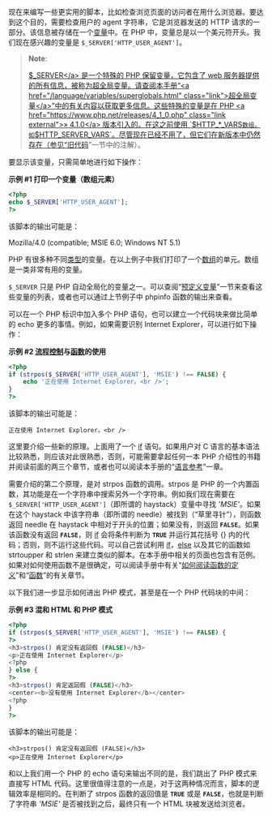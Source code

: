 现在来编写一些更实用的脚本，比如检查浏览页面的访问者在用什么浏览器。要达到这个目的，需要检查用户的
agent 字符串，它是浏览器发送的 HTTP
请求的一部分。该信息被存储在一个<a href="/language/variables.html" class="link">变量</a>中。在
PHP 中，变量总是以一个美元符开头。我们现在感兴趣的变量是
`$_SERVER['HTTP_USER_AGENT']`。

> **Note**:
>
> <a href="/reserved/variables/server.html" class="link">$_SERVER</a>
> 是一个特殊的 PHP 保留变量，它包含了 web
> 服务器提供的所有信息，被称为超全局变量。请查阅本手册“<a href="/language/variables/superglobals.html" class="link">超全局变量</a>”中的有关内容以获取更多信息。这些特殊的变量是在
> PHP
> <a href="https://www.php.net/releases/4_1_0.php" class="link external">» 4.1.0</a>
> 版本引入的。在这之前使用 `$HTTP_*_VARS` 数组，如
> `$HTTP_SERVER_VARS`。尽管现在已经不用了，但它们在新版本中仍然存在（参见“<a href="/tutorial/oldcode.html" class="link">旧代码</a>”一节中的注解）。

要显示该变量，只需简单地进行如下操作：

**示例 \#1 打印一个变量（数组元素）**

``` php
<?php 
echo $_SERVER['HTTP_USER_AGENT']; 
?>
```

该脚本的输出可能是：

  
Mozilla/4.0 (compatible; MSIE 6.0; Windows NT 5.1)  

PHP
有很多种不同<a href="/language/types.html" class="link">类型</a>的变量。在以上例子中我们打印了一个<a href="/language/types/array.html" class="link">数组</a>的单元。数组是一类非常有用的变量。

`$_SERVER` 只是 PHP
自动全局化的变量之一。可以查阅“<a href="/reserved/variables.html" class="link">预定义变量</a>”一节来查看这些变量的列表，或者也可以通过上节例子中
<span class="function">phpinfo</span> 函数的输出来查看。

可以在一个 PHP 标识中加入多个 PHP 语句，也可以建立一个代码块来做比简单的
echo 更多的事情。例如，如果需要识别 Internet
Explorer，可以进行如下操作：

**示例 \#2
<a href="/language/control-structures.html" class="link">流程控制</a>与<a href="/language/functions.html" class="link">函数</a>的使用**

``` php
<?php
if (strpos($_SERVER['HTTP_USER_AGENT'], 'MSIE') !== FALSE) {
    echo '正在使用 Internet Explorer。<br />';
}
?>
```

该脚本的输出可能是：

    正在使用 Internet Explorer。<br />

这里要介绍一些新的原理。上面用了一个
<a href="/control-structures/if.html" class="link">if</a>
语句。如果用户对 C
语言的基本语法比较熟悉，则应该对此很熟悉，否则，可能需要拿起任何一本 PHP
介绍性的书籍并阅读前面的两三个章节，或者也可以阅读本手册的“<a href="/langref.html" class="link">语言参考</a>”一章。

需要介绍的第二个原理，是对 <span class="function">strpos</span>
函数的调用。<span class="function">strpos</span> 是 PHP
的一个内置函数，其功能是在一个字符串中搜索另外一个字符串。例如我们现在需要在
`$_SERVER['HTTP_USER_AGENT']`（即所谓的 haystack）变量中寻找
*'MSIE'*。如果在这个 haystack 中该字符串（即所谓的
needle）被找到（“草里寻针”），则函数返回 needle 在 haystack
中相对于开头的位置；如果没有，则返回 **`FALSE`**。如果该函数没有返回
**`FALSE`**，则
<a href="/control-structures/if.html" class="link">if</a> 会将条件判断为
**`TRUE`** 并运行其花括号 {}
内的代码；否则，则不运行这些代码。可以自己尝试利用
<a href="/control-structures/if.html" class="link">if</a>，<a href="/control-structures/else.html" class="link">else</a>
以及其它的函数如 <span class="function">strtoupper</span> 和 <span
class="function">strlen</span>
来建立类似的脚本。在本手册中相关的页面也包含有范例。如果对如何使用函数不是很确定，可以阅读手册中有关“<a href="/about/prototypes.html" class="link">如何阅读函数的定义</a>”和“<a href="/language/functions.html" class="link">函数</a>”的有关章节。

以下我们进一步显示如何进出 PHP 模式，甚至是在一个 PHP 代码块的中间：

**示例 \#3 混和 HTML 和 PHP 模式**

``` php
<?php
if (strpos($_SERVER['HTTP_USER_AGENT'], 'MSIE') !== FALSE) {
?>
<h3>strpos() 肯定没有返回假 (FALSE)</h3>
<p>正在使用 Internet Explorer</p>
<?php
} else {
?>
<h3>strpos() 肯定返回假 (FALSE)</h3>
<center><b>没有使用 Internet Explorer</b></center>
<?php
}
?>
```

该脚本的输出可能是：

    <h3>strpos() 肯定没有返回假 (FALSE)</h3>
    <p>正在使用 Internet Explorer</p>

和以上我们用一个 PHP 的 echo 语句来输出不同的是，我们跳出了 PHP
模式来直接写 HTML
代码。这里很值得注意的一点是，对于这两种情况而言，脚本的逻辑效率是相同的。在判断了
<span class="function">strpos</span> 函数的返回值是 **`TRUE`** 或是
**`FALSE`**，也就是判断了字符串 *'MSIE'* 是否被找到之后，最终只有一个
HTML 块被发送给浏览者。
